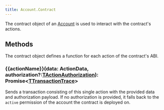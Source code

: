 ```yaml
---
title: Account.Contract
---
```


The contract object of an [Account](./account.md) is used to interact with the contract's actions.

## Methods

The contract object defines a function for each action of the contract's ABI.

### {{actionName}}(data: ActionData, authorization?:[TActionAuthorization](./types.md#tactionauthorization)): Promise<[TTransactionTrace](./types.md#ttransactiontrace)\>

Sends a transaction consisting of this single action with the provided data and authorization payload.
If no authorization is provided, it falls back to the `active` permission of the account the contract is deployed on.
